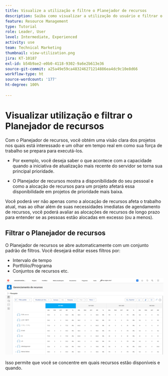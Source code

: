 ```yaml
---
title: Visualize a utilização e filtre o Planejador de recursos
description: Saiba como visualizar a utilização do usuário e filtrar o Planejador de recursos.
feature: Resource Management
type: Tutorial
role: Leader, User
level: Intermediate, Experienced
activity: use
team: Technical Marketing
thumbnail: view-utilization.png
jira: KT-10187
exl-id: b54b9ae2-e0b0-4118-9302-9a6e2b613e36
source-git-commit: a25a49e59ca483246271214886ea4dc9c10e8d66
workflow-type: ht
source-wordcount: '177'
ht-degree: 100%

---
```


# Visualizar utilização e filtrar o Planejador de recursos

Com o Planejador de recursos, você obtém uma visão clara dos projetos nos quais está interessado e um olhar em tempo real em como sua força de trabalho se prepara para executá-los.

* Por exemplo, você deseja saber o que acontece com a capacidade quando a iniciativa de atualização mais recente do servidor se torna sua principal prioridade.

* O Planejador de recursos mostra a disponibilidade do seu pessoal e como a alocação de recursos para um projeto afetará essa disponibilidade em projetos de prioridade mais baixa.


Você poderá ver não apenas como a alocação de recursos afeta o trabalho atual, mas ao olhar além de suas necessidades imediatas de agendamento de recursos, você poderá avaliar as alocações de recursos de longo prazo para entender se as pessoas estão alocadas em excesso (ou a menos).

## Filtrar o Planejador de recursos

O Planejador de recursos se abre automaticamente com um conjunto padrão de filtros. Você desejará editar esses filtros por:

* Intervalo de tempo
* Portfólio/Programa
* Conjuntos de recursos etc.

![filtro planejador de recursos](assets/TRP01.png)

Isso permite que você se concentre em quais recursos estão disponíveis e quando.
